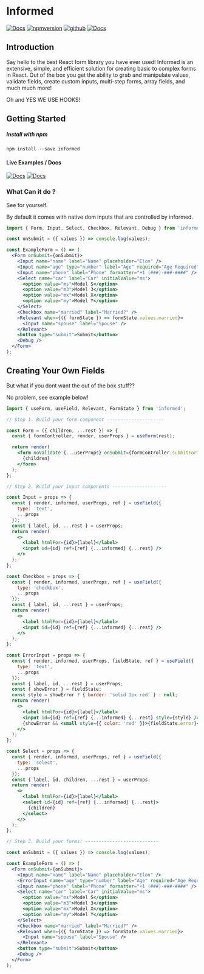 # Informed

[![Docs](https://badgen.net/badge/V4/Docs/purple)](https://teslamotors.github.io/informed)
[![npmversion](https://img.shields.io/npm/v/informed.svg)](https://www.npmjs.com/package/informed)
[![github](https://badgen.net/badge/gihub/main/green?icon=github)](https://github.com/joepuzzo/informed)
[![Docs](https://badgen.net/badge/V3/Docs/red)](https://61af80ffc6bc460007bf9ec7--joepuzzo-informed.netlify.app/)

<!-- [![Discord](https://img.shields.io/discord/676066734746370058)](https://discord.gg/zpF5wA) -->

<!-- [![Build Status](https://travis-ci.org/joepuzzo/informed.svg?branch=master)](https://travis-ci.org/joepuzzo/informed)
[![Coverage Status](https://coveralls.io/repos/github/joepuzzo/informed/badge.svg?branch=master)](https://coveralls.io/github/joepuzzo/informed?branch=master)
[![Minzipped-Size](https://badgen.net/bundlephobia/minzip/informed)](https://bundlephobia.com/result?p=informed) -->

## Introduction

Say hello to the best React form library you have ever used! Informed is an extensive, simple, and efficient solution for creating basic to complex forms in React. Out of the box you get the ability to grab and manipulate values, validate fields, create custom inputs, multi-step forms, array fields, and much much more!

Oh and YES WE USE HOOKS!

## Getting Started

##### Install with npm

```
npm install --save informed
```

#### Live Examples / Docs

[![Docs](https://badgen.net/badge/V4/Docs/purple)](https://teslamotors.github.io/informed)
[![Docs](https://badgen.net/badge/V3/Docs/red)](https://61af80ffc6bc460007bf9ec7--joepuzzo-informed.netlify.app/)

### What Can it do ?

See for yourself.

By default it comes with native dom inputs that are controlled by informed.

```jsx
import { Form, Input, Select, Checkbox, Relevant, Debug } from 'informed';

const onSubmit = ({ values }) => console.log(values);

const ExampleForm = () => (
  <Form onSubmit={onSubmit}>
    <Input name="name" label="Name" placeholder="Elon" />
    <Input name="age" type="number" label="Age" required="Age Required" />
    <Input name="phone" label="Phone" formatter="+1 (###)-###-####" />
    <Select name="car" label="Car" initialValue="ms">
      <option value="ms">Model S</option>
      <option value="m3">Model 3</option>
      <option value="mx">Model X</option>
      <option value="my">Model Y</option>
    </Select>
    <Checkbox name="married" label="Married?" />
    <Relevant when={({ formState }) => formState.values.married}>
      <Input name="spouse" label="Spouse" />
    </Relevant>
    <button type="submit">Submit</button>
    <Debug />
  </Form>
);
```

## Creating Your Own Fields

But what if you dont want the out of the box stuff??

No problem, see example below!

```jsx
import { useForm, useField, Relevant, FormState } from 'informed';

// Step 1. Build your form component ---------------------

const Form = ({ children, ...rest }) => {
  const { formController, render, userProps } = useForm(rest);

  return render(
    <form noValidate {...userProps} onSubmit={formController.submitForm}>
      {children}
    </form>
  );
};

// Step 2. Build your input components --------------------

const Input = props => {
  const { render, informed, userProps, ref } = useField({
    type: 'text',
    ...props
  });
  const { label, id, ...rest } = userProps;
  return render(
    <>
      <label htmlFor={id}>{label}</label>
      <input id={id} ref={ref} {...informed} {...rest} />
    </>
  );
};

const Checkbox = props => {
  const { render, informed, userProps, ref } = useField({
    type: 'checkbox',
    ...props
  });
  const { label, id, ...rest } = userProps;
  return render(
    <>
      <label htmlFor={id}>{label}</label>
      <input id={id} ref={ref} {...informed} {...rest} />
    </>
  );
};

const ErrorInput = props => {
  const { render, informed, userProps, fieldState, ref } = useField({
    type: 'text',
    ...props
  });
  const { label, id, ...rest } = userProps;
  const { showError } = fieldState;
  const style = showError ? { border: 'solid 1px red' } : null;
  return render(
    <>
      <label htmlFor={id}>{label}</label>
      <input id={id} ref={ref} {...informed} {...rest} style={style} />
      {showError && <small style={{ color: 'red' }}>{fieldState.error}</small>}
    </>
  );
};

const Select = props => {
  const { render, informed, userProps, ref } = useField({
    type: 'select',
    ...props
  });
  const { label, id, children, ...rest } = userProps;
  return render(
    <>
      <label htmlFor={id}>{label}</label>
      <select id={id} ref={ref} {...informed} {...rest}>
        {children}
      </select>
    </>
  );
};

// Step 3. Build your forms! ---------------------------

const onSubmit = ({ values }) => console.log(values);

const ExampleForm = () => (
  <Form onSubmit={onSubmit}>
    <Input name="name" label="Name" placeholder="Elon" />
    <ErrorInput name="age" type="number" label="Age" required="Age Required" />
    <Input name="phone" label="Phone" formatter="+1 (###)-###-####" />
    <Select name="car" label="Car" initialValue="ms">
      <option value="ms">Model S</option>
      <option value="m3">Model 3</option>
      <option value="mx">Model X</option>
      <option value="my">Model Y</option>
    </Select>
    <Checkbox name="married" label="Married?" />
    <Relevant when={({ formState }) => formState.values.married}>
      <Input name="spouse" label="Spouse" />
    </Relevant>
    <button type="submit">Submit</button>
    <Debug />
  </Form>
);
```

